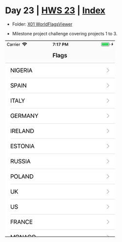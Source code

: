 # Day 23 | [HWS 23](https://www.hackingwithswift.com/100/23) | [Index](https://github.com/JulesMoorhouse/100DaysOfSwift/blob/master/README.md)

- Folder: [X01 WorldFlagsViewer](https://github.com/JulesMoorhouse/100DaysOfSwift/tree/master/X01%20WorldFlagsViewer/WorldFlagsViewer)

- Milestone project challenge covering projects 1 to 3.

<img src="../Images/day23-x01.gif">